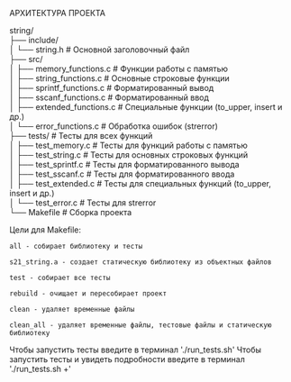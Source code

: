 АРХИТЕКТУРА ПРОЕКТА

string/     
├── include/        
│   └── string.h        # Основной заголовочный файл        
├── src/        
│   ├── memory_functions.c      # Функции работы с памятью        
│   ├── string_functions.c      # Основные строковые функции      
│   ├── sprintf_functions.c     # Форматированный вывод       
│   ├── sscanf_functions.c      # Форматированный ввод        
│   ├── extended_functions.c        # Специальные функции (to_upper, insert и др.)    
│   └── error_functions.c       # Обработка ошибок (strerror)     
├── tests/      # Тесты для всех функций        
│   ├── test_memory.c       # Тесты для функций работы с памятью     
│   ├── test_string.c       # Тесты для основных строковых функций          
│   ├── test_sprintf.c      # Тесты для форматированного вывода        
│   ├── test_sscanf.c       # Тесты для форматированного ввода     
│   ├── test_extended.c     # Тесты для специальных функций (to_upper, insert и др.)  
│   └── test_error.c        # Тесты для strerror     
└── Makefile        # Сборка проекта        


Цели для Makefile:

    all - собирает библиотеку и тесты

    s21_string.a - создает статическую библиотеку из объектных файлов

    test - собирает все тесты

    rebuild - очищает и пересобирает проект

    clean - удаляет временные файлы

    clean_all - удаляет временные файлы, тестовые файлы и статическую библиотеку

Чтобы запустить тесты введите в терминал './run_tests.sh'
Чтобы запустить тесты и увидеть подробности введите в терминал './run_tests.sh +'